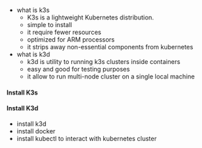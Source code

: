 
- what is k3s
	- K3s is a lightweight Kubernetes distribution.
	- simple to install
	- it require fewer resources
	- optimized for ARM processors
	- it strips away non-essential components from kubernetes
- what is k3d
	- k3d is utility to running k3s clusters inside containers
	- easy and good for testing purposes
	- it allow to run multi-node cluster on a single local machine


#### Install K3s

#### Install K3d

- install k3d
- install docker
- install kubectl to interact with kubernetes cluster